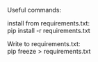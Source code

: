 Useful commands:

install from requirements.txt: \
  pip install -r requirements.txt

Write to requirements.txt:\
  pip freeze > requirements.txt
